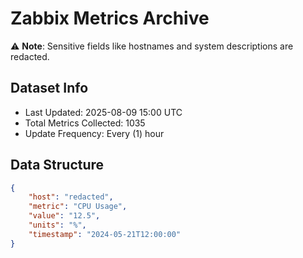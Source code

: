 # Zabbix Metrics Archive

⚠️ **Note**: Sensitive fields like hostnames and system descriptions are redacted.

## Dataset Info
- Last Updated: 2025-08-09 15:00 UTC
- Total Metrics Collected: 1035
- Update Frequency: Every (1) hour

## Data Structure
```json
{
    "host": "redacted",
    "metric": "CPU Usage",
    "value": "12.5",
    "units": "%",
    "timestamp": "2024-05-21T12:00:00"
}
```
